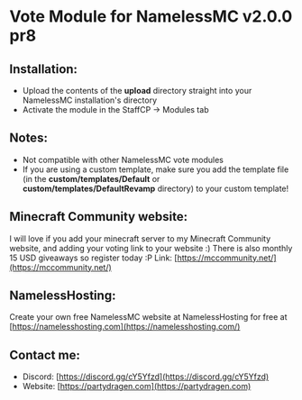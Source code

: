 # Vote Module for NamelessMC v2.0.0 pr8

## Installation:
- Upload the contents of the **upload** directory straight into your NamelessMC installation's directory
- Activate the module in the StaffCP -> Modules tab

## Notes:
- Not compatible with other NamelessMC vote modules
- If you are using a custom template, make sure you add the template file (in the **custom/templates/Default** or **custom/templates/DefaultRevamp** directory) to your custom template!

## Minecraft Community website:
I will love if you add your minecraft server to my Minecraft Community website, and adding your voting link to your website :)
There is also monthly 15 USD giveaways so register today :P
Link: [https://mccommunity.net/](https://mccommunity.net/)

## NamelessHosting:
Create your own free NamelessMC website at NamelessHosting for free at [https://namelesshosting.com](https://namelesshosting.com/)

## Contact me:
- Discord: [https://discord.gg/cY5Yfzd](https://discord.gg/cY5Yfzd)
- Website: [https://partydragen.com](https://partydragen.com)
